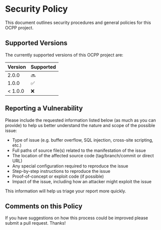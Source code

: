 # Security Policy

This document outlines security procedures and general policies for this OCPP project.

## Supported Versions

The currently supported versions of this OCPP project are:

| Version  | Supported          |
|----------|--------------------|
| 2.0.0    | :soon:             |
| 1.0.0    | :white_check_mark: |
| < 1.0.0  | :x:                |

## Reporting a Vulnerability

Please include the requested information listed below (as much as you can provide) to help
us better understand the nature and scope of the possible issue:

- Type of issue (e.g. buffer overflow, SQL injection, cross-site scripting, etc.)
- Full paths of source file(s) related to the manifestation of the issue
- The location of the affected source code (tag/branch/commit or direct URL)
- Any special configuration required to reproduce the issue
- Step-by-step instructions to reproduce the issue
- Proof-of-concept or exploit code (if possible)
- Impact of the issue, including how an attacker might exploit the issue

This information will help us triage your report more quickly.

## Comments on this Policy

If you have suggestions on how this process could be improved please submit a
pull request. Thanks!
